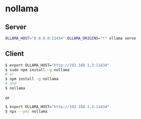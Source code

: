 # nollama


## Server
```sh
OLLAMA_HOST="0.0.0.0:11434" OLLAMA_ORIGINS="*" ollama serve
```

## Client
```sh
$ export OLLAMA_HOST="http://192.168.1.3:11434"
$ sudo npm install -g nollama
# or
$ npm install -g nollama
# and
$ nollama
```

or

```sh
$ export OLLAMA_HOST="http://192.168.1.3:11434"
$ npx --yes nollama
```
